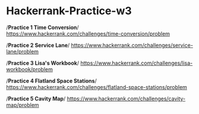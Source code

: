 # Hackerrank-Practice-w3

/**Practice 1 Time Conversion**/
https://www.hackerrank.com/challenges/time-conversion/problem

/**Practice 2 Service Lane**/
https://www.hackerrank.com/challenges/service-lane/problem

/**Practice 3 Lisa's Workbook**/
https://www.hackerrank.com/challenges/lisa-workbook/problem

/**Practice 4 Flatland Space Stations**/
https://www.hackerrank.com/challenges/flatland-space-stations/problem

/**Practice 5 Cavity Map**/
https://www.hackerrank.com/challenges/cavity-map/problem
